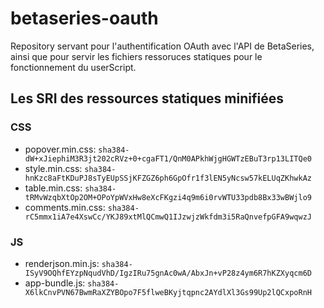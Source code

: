 # betaseries-oauth
Repository servant pour l'authentification OAuth avec l'API de BetaSeries, ainsi que pour servir les fichiers ressoruces statiques pour le fonctionnement du userScript.

## Les SRI des ressources statiques minifiées

### CSS
* popover.min.css:  `sha384-dW+xJiephiM3R3jt202cRVz+0+cgaFT1/QnM0APkhWjgHGWTzEBuT3rp13LITQe0`
* style.min.css:    `sha384-hnKzc8aFtKDuPJ8sTyEUpSSjKFZGZ6ph6GpOfr1f3lEN5yNcsw57kELUqZKhwkAz`
* table.min.css:    `sha384-tRMvWzqbXtOp2OM+OPoYpWVxHw8eXcFKgzi4q9m6i0rvWTU33pdb8Bx33wBWjlo9`
* comments.min.css: `sha384-rC5mmx1iA7e4XswCc/YKJ89xtMlQCmwQ1IJzwjzWkfdm3i5RaQnvefpGFA9wqwzJ`

### JS
* renderjson.min.js: `sha384-ISyV9OQhfEYzpNqudVhD/IgzIRu75gnAc0wA/AbxJn+vP28z4ym6R7hKZXyqcm6D`
* app-bundle.js: `sha384-X6lkCnvPVN67BwmRaXZYBOpo7F5flweBKyjtqpnc2AYdlXl3Gs99Up2lQCxpoRnH`